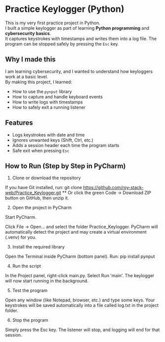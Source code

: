 # Practice Keylogger (Python)

This is my very first practice project in Python.  
I built a simple keylogger as part of learning **Python programming** and **cybersecurity basics**.  
It captures keystrokes with timestamps and writes them into a log file. The program can be stopped safely by pressing the `Esc` key.


## Why I made this
I am learning cybersecurity, and I wanted to understand how keyloggers work at a basic level.  
By making this project, I learned:
- How to use the `pynput` library
- How to capture and handle keyboard events
- How to write logs with timestamps
- How to safely exit a running listener


## Features
- Logs keystrokes with date and time
- Ignores unwanted keys (Shift, Ctrl, etc.)
- Adds a session header each time the program starts
- Safe exit when pressing `Esc`

## How to Run (Step by Step in PyCharm)
1. Clone or download the repository

If you have Git installed, run:
git clone https://github.com/roy-stack-web/Practice_Keylogger.git
** Or click the green Code → Download ZIP button on GitHub, then unzip it.

2. Open the project in PyCharm

Start PyCharm.

Click File -> Open… and select the folder Practice_Keylogger.
PyCharm will automatically detect the project and may create a virtual environment (.venv) for you.

3. Install the required library

Open the Terminal inside PyCharm (bottom panel).
Run: pip install pynput

4. Run the script

In the Project panel, right-click main.py.
Select Run 'main'.
The keylogger will now start running in the background.

5. Test the program

Open any window (like Notepad, browser, etc.) and type some keys.
Your keystrokes will be saved automatically into a file called log.txt in the project folder.

6. Stop the program

Simply press the Esc key.
The listener will stop, and logging will end for that session.

